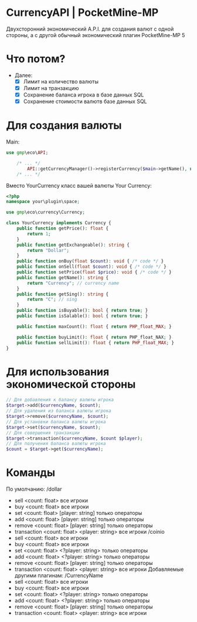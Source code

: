 # CurrencyAPI | PocketMine-MP
Двухсторонний экономический A.P.I. для создания валют с одной стороны, а с другой обычный экономический плагин PocketMine-MP 5

# Что потом?
  - Далее:
    - [x] Лимит на количество валюты
    - [x] Лимит на транзакцию
    - [x] Сохранение баланса игрока в базе данных SQL
    - [x] Сохранение стоимости валютв базе данных SQL

# Для создания валюты
Main:
```php
use gmp\eco\API;

	/* ... */
		API::getCurrencyManager()->registerCurrency($main->getName(), new YourCurrency());
	/* ... */
```
Вместо YourCurrency класс вашей валюты
Your Currency:
```php
<?php
namespace your\plugin\space;

use gmp\eco\currency\Currency;

class YourCurrency implements Currency {
	public function getPrice(): float {
		return 1;
	}
	public function getExchangeable(): string {
		return "Dollar";
	}
	public function onBuy(float $count): void { /* code */ }
	public function onSell(float $count): void { /* code */ }
	public function setPrice(float $price): void { /* code */ }
	public function getName(): string {
		return "Currency"; // currency name
	}
	public function getSing(): string {
		return "C"; // sing
	}
	public function isBuyable(): bool { return true; }
	public function isSalable(): bool { return true; }

	public function maxCount(): float { return PHP_float_MAX; }

	public function buyLimit(): float { return PHP_float_NAX; }
	public function sellLimit(): float { return PHP_float_MAX; }
}
```
# Для использования экономической стороны
```php
// Для добавления к балансу валюты игрока
$target->add($currencyName, $count);
// Для удаления из баланса валюты игрока
$target->remove($currencyName, $count);
// Для установки баланса валюты игрока
$target->set($currencyName, $count);
// Для совершения транзакции
$target->transaction($currencyName, $count $player);
// Для получения баланса валюты игрока
$count = $target->get($currencyName);
```

# Команды
По умолчанию:
/dollar
 - sell <count: float> все игроки
 - buy <count: float> все игроки
 - set <count: float> [player: string] только операторы
 - add <count: float> [player: string] только операторы
 - remove <count: float> [player: string] только операторы
 - transaction <count: float> <player: string> все игроки
/coinio
 - sell <count: float> все игроки
 - buy <count: float> все игроки
 - set <count: float> <?player: string> только операторы
 - add <count: float> <?player: string> только операторы
 - remove <count: float> [player: string] только операторы
 - transaction <count: float> <player: string> все игроки
Добавляемые другими плагинам:
/CurrencyName
 - sell <count: float> все игроки
 - buy <count: float> все игроки
 - set <count: float> <?player: string> только операторы
 - add <count: float> <?player: string> только операторы
 - remove <count: float> [player: string] только операторы
 - transaction <count: float> <player: string> все игроки

